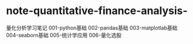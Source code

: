 # note-quantitative-finance-analysis-
量化分析学习笔记
001-python基础
002-pandas基础
003-matplotlab基础
004-seaborn基础
005-统计学应用
006-量化选股
